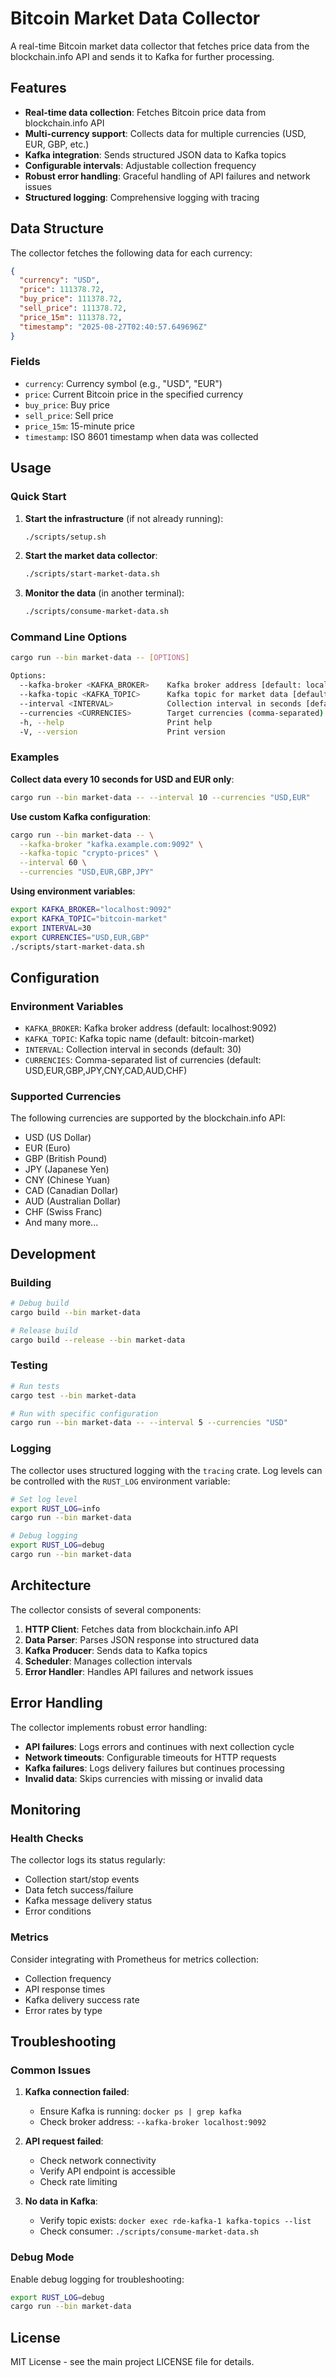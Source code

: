 # Bitcoin Market Data Collector

A real-time Bitcoin market data collector that fetches price data from the blockchain.info API and sends it to Kafka for further processing.

## Features

- **Real-time data collection**: Fetches Bitcoin price data from blockchain.info API
- **Multi-currency support**: Collects data for multiple currencies (USD, EUR, GBP, etc.)
- **Kafka integration**: Sends structured JSON data to Kafka topics
- **Configurable intervals**: Adjustable collection frequency
- **Robust error handling**: Graceful handling of API failures and network issues
- **Structured logging**: Comprehensive logging with tracing

## Data Structure

The collector fetches the following data for each currency:

```json
{
  "currency": "USD",
  "price": 111378.72,
  "buy_price": 111378.72,
  "sell_price": 111378.72,
  "price_15m": 111378.72,
  "timestamp": "2025-08-27T02:40:57.649696Z"
}
```

### Fields

- `currency`: Currency symbol (e.g., "USD", "EUR")
- `price`: Current Bitcoin price in the specified currency
- `buy_price`: Buy price
- `sell_price`: Sell price
- `price_15m`: 15-minute price
- `timestamp`: ISO 8601 timestamp when data was collected

## Usage

### Quick Start

1. **Start the infrastructure** (if not already running):

   ```bash
   ./scripts/setup.sh
   ```

2. **Start the market data collector**:

   ```bash
   ./scripts/start-market-data.sh
   ```

3. **Monitor the data** (in another terminal):
   ```bash
   ./scripts/consume-market-data.sh
   ```

### Command Line Options

```bash
cargo run --bin market-data -- [OPTIONS]

Options:
  --kafka-broker <KAFKA_BROKER>    Kafka broker address [default: localhost:9092]
  --kafka-topic <KAFKA_TOPIC>      Kafka topic for market data [default: bitcoin-market]
  --interval <INTERVAL>            Collection interval in seconds [default: 30]
  --currencies <CURRENCIES>        Target currencies (comma-separated) [default: USD,EUR,GBP,JPY,CNY,CAD,AUD,CHF]
  -h, --help                       Print help
  -V, --version                    Print version
```

### Examples

**Collect data every 10 seconds for USD and EUR only**:

```bash
cargo run --bin market-data -- --interval 10 --currencies "USD,EUR"
```

**Use custom Kafka configuration**:

```bash
cargo run --bin market-data -- \
  --kafka-broker "kafka.example.com:9092" \
  --kafka-topic "crypto-prices" \
  --interval 60 \
  --currencies "USD,EUR,GBP,JPY"
```

**Using environment variables**:

```bash
export KAFKA_BROKER="localhost:9092"
export KAFKA_TOPIC="bitcoin-market"
export INTERVAL=30
export CURRENCIES="USD,EUR,GBP"
./scripts/start-market-data.sh
```

## Configuration

### Environment Variables

- `KAFKA_BROKER`: Kafka broker address (default: localhost:9092)
- `KAFKA_TOPIC`: Kafka topic name (default: bitcoin-market)
- `INTERVAL`: Collection interval in seconds (default: 30)
- `CURRENCIES`: Comma-separated list of currencies (default: USD,EUR,GBP,JPY,CNY,CAD,AUD,CHF)

### Supported Currencies

The following currencies are supported by the blockchain.info API:

- USD (US Dollar)
- EUR (Euro)
- GBP (British Pound)
- JPY (Japanese Yen)
- CNY (Chinese Yuan)
- CAD (Canadian Dollar)
- AUD (Australian Dollar)
- CHF (Swiss Franc)
- And many more...

## Development

### Building

```bash
# Debug build
cargo build --bin market-data

# Release build
cargo build --release --bin market-data
```

### Testing

```bash
# Run tests
cargo test --bin market-data

# Run with specific configuration
cargo run --bin market-data -- --interval 5 --currencies "USD"
```

### Logging

The collector uses structured logging with the `tracing` crate. Log levels can be controlled with the `RUST_LOG` environment variable:

```bash
# Set log level
export RUST_LOG=info
cargo run --bin market-data

# Debug logging
export RUST_LOG=debug
cargo run --bin market-data
```

## Architecture

The collector consists of several components:

1. **HTTP Client**: Fetches data from blockchain.info API
2. **Data Parser**: Parses JSON response into structured data
3. **Kafka Producer**: Sends data to Kafka topics
4. **Scheduler**: Manages collection intervals
5. **Error Handler**: Handles API failures and network issues

## Error Handling

The collector implements robust error handling:

- **API failures**: Logs errors and continues with next collection cycle
- **Network timeouts**: Configurable timeouts for HTTP requests
- **Kafka failures**: Logs delivery failures but continues processing
- **Invalid data**: Skips currencies with missing or invalid data

## Monitoring

### Health Checks

The collector logs its status regularly:

- Collection start/stop events
- Data fetch success/failure
- Kafka message delivery status
- Error conditions

### Metrics

Consider integrating with Prometheus for metrics collection:

- Collection frequency
- API response times
- Kafka delivery success rate
- Error rates by type

## Troubleshooting

### Common Issues

1. **Kafka connection failed**:

   - Ensure Kafka is running: `docker ps | grep kafka`
   - Check broker address: `--kafka-broker localhost:9092`

2. **API request failed**:

   - Check network connectivity
   - Verify API endpoint is accessible
   - Check rate limiting

3. **No data in Kafka**:
   - Verify topic exists: `docker exec rde-kafka-1 kafka-topics --list`
   - Check consumer: `./scripts/consume-market-data.sh`

### Debug Mode

Enable debug logging for troubleshooting:

```bash
export RUST_LOG=debug
cargo run --bin market-data
```

## License

MIT License - see the main project LICENSE file for details.
